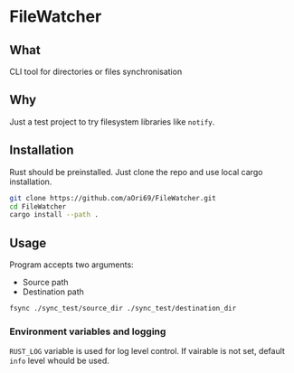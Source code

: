 # FileWatcher

## What

CLI tool for directories or files synchronisation

## Why

Just a test project to try filesystem libraries like `notify`.

## Installation

Rust should be preinstalled.
Just clone the repo and use local cargo installation.

```bash
git clone https://github.com/aOri69/FileWatcher.git
cd FileWatcher
cargo install --path .
```

## Usage

Program accepts two arguments:

- Source path
- Destination path

```bash
fsync ./sync_test/source_dir ./sync_test/destination_dir
```

### Environment variables and logging

`RUST_LOG` variable is used for log level control.
If vairable is not set, default `info` level whould be used.
